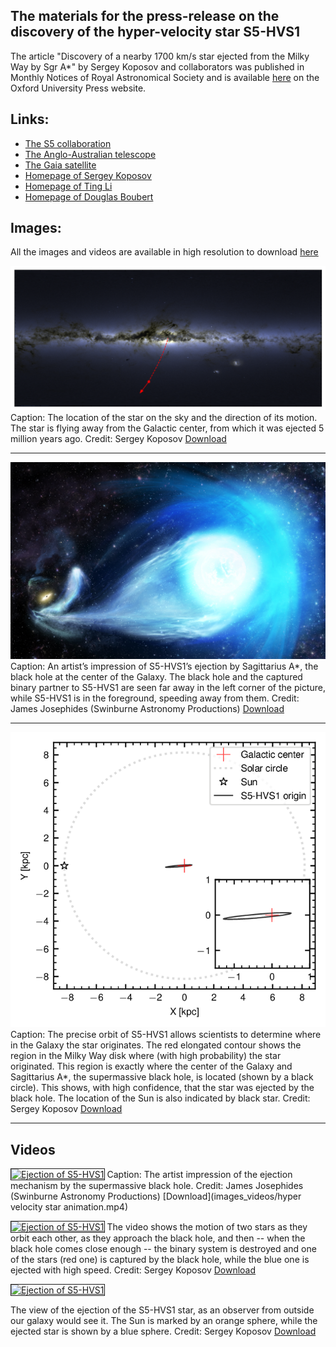 

## The materials for the press-release on the discovery of the hyper-velocity star S5-HVS1 


The article "Discovery of a nearby 1700 km/s star ejected from the Milky Way by Sgr A*" by Sergey Koposov and collaborators was published in Monthly Notices of Royal Astronomical Society and is available [here](https://academic.oup.com/mnras/advance-article/doi/10.1093/mnras/stz3081/5612212) on the Oxford University Press website. 

## Links: 
- [The S5 collaboration](https://s5collab.github.io/)
- [The Anglo-Australian telescope](https://www.aao.gov.au/about-us/anglo-australian-telescope)
- [The Gaia satellite](https://sci.esa.int/web/gaia)
- [Homepage of Sergey Koposov](https://www.andrew.cmu.edu/user/skoposov/)
- [Homepage of Ting Li](https://sazabi4.github.io/)
- [Homepage of Douglas Boubert](https://www.douglasboubert.com/)

## Images:

All the images and videos are available in high resolution to download [here](images_videos/)

![](images_videos/map.png)
Caption: The location of the star on the sky and the direction of its motion. The star is flying away from the Galactic center, from which it was ejected 5 million years ago. Credit: Sergey Koposov [Download](images_videos/map.png)

---

![](images_videos/HyperVelocityStar2.jpg)
Caption: An artist’s impression of S5-HVS1’s ejection by Sagittarius A*, the black hole at the center of the Galaxy. The black hole and the captured binary partner to S5-HVS1 are seen far away in the left corner of the picture, while S5-HVS1 is in the foreground, speeding away from them. Credit: James Josephides (Swinburne Astronomy Productions) [Download](images_videos/HyperVelocityStar2.jpg)

---
![](images_videos/fine_tuning.png)
Caption: 
The precise orbit of S5-HVS1 allows scientists to determine where in the Galaxy the star originates. The red elongated contour shows the region in the Milky Way disk where (with high probability) the star originated.  This region is exactly where the center of the Galaxy and Sagittarius A*, the supermassive black hole, is located (shown by a black circle).  This shows, with high confidence, that the star was ejected by the black hole. The location of the Sun is also indicated by black star. Credit: Sergey Koposov [Download](images_videos/fine_tuning.png)


---
## Videos

<a href="http://www.youtube.com/watch?feature=player_embedded&v=9dExQCwCbUU"
target="_blank"><img src="https://img.youtube.com/vi/9dExQCwCbUU/0.jpg"
alt="Ejection of S5-HVS1" width="600" height="400" border="1" /></a>
Caption: The artist impression of the ejection mechanism by the supermassive black hole. Credit: James Josephides (Swinburne Astronomy Productions) [Download](images_videos/hyper velocity star animation.mp4)

 
<a href="http://www.youtube.com/watch?feature=player_embedded&v=45NAQxmkhbQ" 
target="_blank"><img src="http://img.youtube.com/vi/45NAQxmkhbQ/0.jpg" 
alt="Ejection of S5-HVS1" width="600" height="400" border="1" /></a>
The video shows the motion of two stars as they orbit each other, as they approach the black hole, and then -- when the black hole comes close enough -- the binary system is destroyed and one of the stars (red one) is captured by the black hole, while the blue one is ejected with high speed. Credit: Sergey Koposov [Download](images_videos/binary_stars_black_hole.mp4)


<a href="http://www.youtube.com/watch?feature=player_embedded&v=V91iH6i-9-g" 
target="_blank"><img src="http://img.youtube.com/vi/V91iH6i-9-g/0.jpg" 
alt="Ejection of S5-HVS1" width="600" height="400" border="1" /></a>

The view of the ejection of the S5-HVS1 star, as an observer from outside our galaxy would see it. The Sun is marked by an orange sphere, while the ejected star is shown by a blue sphere. Credit: Sergey Koposov [Download](images_videos/star_ejection.avi)





